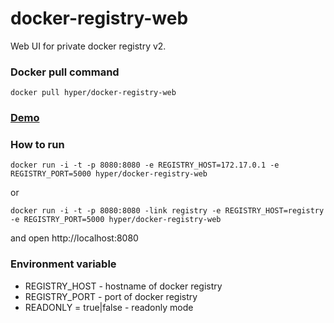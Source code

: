 # docker-registry-web

Web UI for private docker registry v2.

### Docker pull command
    
    docker pull hyper/docker-registry-web
        
### [Demo](http://mkuchin.github.io/)
        
       
### How to run

    docker run -i -t -p 8080:8080 -e REGISTRY_HOST=172.17.0.1 -e REGISTRY_PORT=5000 hyper/docker-registry-web

or
    
    docker run -i -t -p 8080:8080 -link registry -e REGISTRY_HOST=registry -e REGISTRY_PORT=5000 hyper/docker-registry-web
     
and open http://localhost:8080

### Environment variable
* REGISTRY_HOST - hostname of docker registry
* REGISTRY_PORT - port of docker registry
* READONLY = true|false - readonly mode
